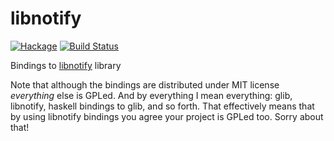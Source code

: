 libnotify
=========
[![Hackage](https://budueba.com/hackage/libnotify)](https://hackage.haskell.org/package/libnotify)
[![Build Status](https://secure.travis-ci.org/supki/libnotify.png?branch=master)](https://travis-ci.org/supki/libnotify)

Bindings to [libnotify](https://developer.gnome.org/libnotify/) library

Note that although the bindings are distributed under MIT license *everything* else is GPLed.
And by everything I mean everything: glib, libnotify, haskell bindings to glib, and so forth.
That effectively means that by using libnotify bindings you agree your project is GPLed too.
Sorry about that!
